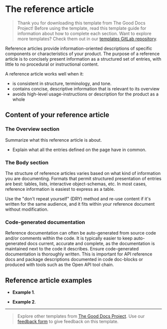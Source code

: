 # The reference article

> Thank you for downloading this template from The Good Docs Project! Before using the template, read this template guide for information about how to complete each section. Want to explore more templates? Check them out in our [templates GitLab repository](https://gitlab.com/tgdp/templates).

Reference articles provide information-oriented descriptions of specific components or characteristics of your product.
The purpose of a reference article is to concisely present information as a structured set of entries, with little to no procedural or instructional content.

A reference article works well when it:

* is consistent in structure, terminology, and tone.
* contains concise, descriptive information that is relevant to its overview
* avoids high-level usage-instructions or description for the product as a whole

## Content of your reference article

### The Overview section

Summarize what this reference article is about.

* Explain what all the entries defined on the page have in common.

### The Body section

The structure of reference articles varies based on what kind of information you are documenting. Formats that permit structured presentation of entries are best: tables, lists, interactive object-schemas, etc.
In most cases, reference information is easiest to express as a table.

Use the "don't repeat yourself" (DRY) method and re-use content if it's written for the same audience, and it fits within your reference document without modification.

### Code-generated documentation

Reference documentation can often be auto-generated from source code and/or comments within the code. It is typically easier to keep auto-generated docs current, accurate and complete, as the documentation is maintained next to the code it describes.
Ensure code-generated documentation is thoroughly written.
This is important for API reference docs and package descriptions documented in code doc-blocks or produced with tools such as the Open API tool chain.

## Reference article examples

* **Example 1**.

* **Example 2**.

---

> Explore other templates from [The Good Docs Project](https://thegooddocsproject.dev/). Use our [feedback form](https://thegooddocsproject.dev/feedback/?template=Reference%20guide) to give feedback on this template.
